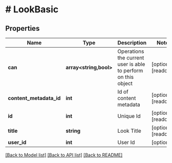 # # LookBasic

## Properties

Name | Type | Description | Notes
------------ | ------------- | ------------- | -------------
**can** | **array<string,bool>** | Operations the current user is able to perform on this object | [optional] [readonly]
**content_metadata_id** | **int** | Id of content metadata | [optional] [readonly]
**id** | **int** | Unique Id | [optional] [readonly]
**title** | **string** | Look Title | [optional] [readonly]
**user_id** | **int** | User Id | [optional]

[[Back to Model list]](../../README.md#models) [[Back to API list]](../../README.md#endpoints) [[Back to README]](../../README.md)
